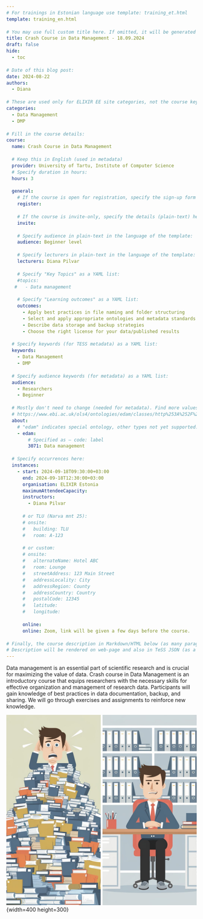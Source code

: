 ```yaml
---
# For trainings in Estonian language use template: training_et.html
template: training_en.html

# You may use full custom title here. If omitted, it will be generated from course name.
title: Crash Course in Data Management - 18.09.2024
draft: false
hide:
  - toc

# Date of this blog post:
date: 2024-08-22
authors:
  - Diana

# These are used only for ELIXIR EE site categories, not the course keywords on TESS
categories:
  - Data Management
  - DMP

# Fill in the course details:
course:
  name: Crash Course in Data Management

  # Keep this in English (used in metadata)
  provider: University of Tartu, Institute of Computer Science
  # Specify duration in hours:
  hours: 3

  general:
    # If the course is open for registration, specify the sign-up form link here (otherwise, remove it):
    register: 

    # If the course is invite-only, specify the details (plain-text) here (otherwise, remove it):
    invite: 

    # Specify audience in plain-text in the language of the template:
    audience: Beginner level

    # Specify lecturers in plain-text in the language of the template:
    lecturers: Diana Pilvar

    # Specify "Key Topics" as a YAML list:
    #topics:
   #   - Data management

    # Specify "Learning outcomes" as a YAML list:
    outcomes:
      - Apply best practices in file naming and folder structuring
      - Select and apply appropriate ontologies and metadata standards
      - Describe data storage and backup strategies
      - Choose the right license for your data/published results

  # Specify keywords (for TESS metadata) as a YAML list:
  keywords:
    - Data Management
    - DMP

  # Specify audience keywords (for metadata) as a YAML list:
  audience:
    - Researchers
    - Beginner

  # Mostly don't need to change (needed for metadata). Find more values here:
  # https://www.ebi.ac.uk/ols4/ontologies/edam/classes/http%253A%252F%252Fedamontology.org%252Ftopic_0003?lang=en
  about:
    # "edam" indicates special ontology, other types not yet supported.
    - edam:
        # Specified as – code: label
        3071: Data management

  # Specify occurrences here:
  instances:
    - start: 2024-09-18T09:30:00+03:00
      end: 2024-09-18T12:30:00+03:00
      organisation: ELIXIR Estonia
      maximumAttendeeCapacity: 
      instructors:
        - Diana Pilvar

      # or TLU (Narva mnt 25):
      # onsite:
      #   building: TLU
      #   room: A-123

      # or custom:
      # onsite:
      #   alternateName: Hotel ABC
      #   room: Lounge
      #   streetAddress: 123 Main Street
      #   addressLocality: City
      #   addressRegion: County
      #   addressCountry: Country
      #   postalCode: 12345
      #   latitude:
      #   longitude:

      online:
      online: Zoom, link will be given a few days before the course.

# Finally, the course description in Markdown/HTML below (as many paragraphs as needed).
# Description will be rendered on web-page and also in TeSS JSON (as a string of HTML).
---
```


Data management is an essential part of scientific research and is crucial for maximizing the value of data. Crash course in Data Management is an introductory course that equips researchers with the necessary skills for effective organization and management of research data. Participants will gain knowledge of best practices in data documentation, backup, and sharing. We will go through exercises and assignments to reinforce new knowledge.

<!-- more -->

![Promo picture](../../../assets/images/courses/crash_course_in_DM.jpeg){width=400 height=300}